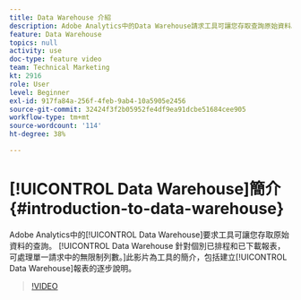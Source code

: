 ```yaml
---
title: Data Warehouse 介紹
description: Adobe Analytics中的Data Warehouse請求工具可讓您存取查詢原始資料。 Data Warehouse 針對個別已排程和已下載報表，可處理單一請求中的無限制列數。此影片為工具的簡介，包括建立Data Warehouse報表的逐步說明。
feature: Data Warehouse
topics: null
activity: use
doc-type: feature video
team: Technical Marketing
kt: 2916
role: User
level: Beginner
exl-id: 917fa84a-256f-4feb-9ab4-10a5905e2456
source-git-commit: 32424f3f2b05952fe4df9ea91dcbe51684cee905
workflow-type: tm+mt
source-wordcount: '114'
ht-degree: 38%

---
```


# [!UICONTROL Data Warehouse]簡介 {#introduction-to-data-warehouse}

Adobe Analytics中的[!UICONTROL Data Warehouse]要求工具可讓您存取原始資料的查詢。 [!UICONTROL Data Warehouse 針對個別已排程和已下載報表，可處理單一請求中的無限制列數。]此影片為工具的簡介，包括建立[!UICONTROL Data Warehouse]報表的逐步說明。

>[!VIDEO](https://video.tv.adobe.com/v/27306/?quality=12)
